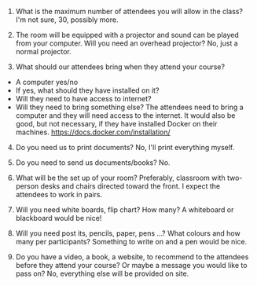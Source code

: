 1. What is the maximum number of attendees you will allow in the class?
I'm not sure, 30, possibly more.

2. The room will be equipped with a projector and sound can be played from your computer.
Will you need an overhead projector?
No, just a normal projector.

3. What should our attendees bring when they attend your course?
- A computer yes/no
- If yes, what should they have installed on it?
- Will they need to have access to internet?
- Will they need to bring something else?
The attendees need to bring a computer and they will need access to the
internet.
It would also be good, but not necessary, if they have installed Docker on
their machines. https://docs.docker.com/installation/

4. Do you need us to print documents?
No, I'll print everything myself.

5. Do you need to send us documents/books?
No.

6. What will be the set up of your room?
Preferably, classroom with two-person desks and chairs directed toward the front.
I expect the attendees to work in pairs.

7. Will you need white boards, flip chart? How many?
A whiteboard or blackboard would be nice!

8. Will you need post its, pencils, paper, pens …? What colours and how many per participants?
Something to write on and a pen would be nice.

9. Do you have a video, a book, a website, to recommend to the attendees before they attend your course? Or maybe a message you would like to pass on?
No, everything else will be provided on site.

